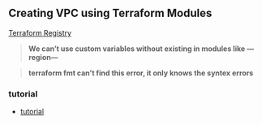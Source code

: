 ## Creating VPC using Terraform Modules

[Terraform Registry](https://registry.terraform.io/modules/terraform-aws-modules/vpc/aws/latest)

> **********We can’t use custom variables without existing in modules like —region—**********
> 

> **********terraform fmt can’t find this error, it only knows the syntex errors**********

### tutorial
* [tutorial](https://ginger-nation-ae6.notion.site/89f0e149fe3b44b795f48ae311013c05?pvs=4)

